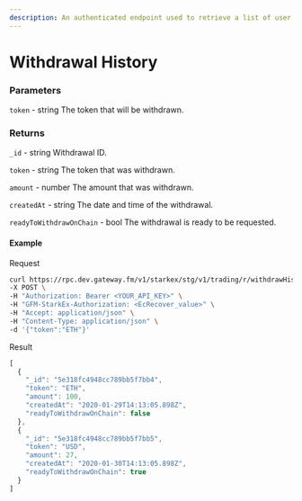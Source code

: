 ```yaml
---
description: An authenticated endpoint used to retrieve a list of user's past withdrawals. This includes ready, completed, as well as cancelled withdrawals. The limit of withdrawals returned is 1000.
---
```

# Withdrawal History

### **Parameters**

`token` - string
The token that will be withdrawn.

### **Returns**
`_id` - string
Withdrawal ID.

`token` - string
The token that was withdrawn.

`amount` - number
The amount that was withdrawn.

`createdAt` - string
The date and time of the withdrawal.

`readyToWithdrawOnChain` - bool
The withdrawal is ready to be requested.

#### **Example**

Request

```bash
curl https://rpc.dev.gateway.fm/v1/starkex/stg/v1/trading/r/withdrawHistory \
-X POST \
-H "Authorization: Bearer <YOUR_API_KEY>" \
-H "GFM-StarkEx-Authorization: <EcRecover_value>" \
-H "Accept: application/json" \
-H "Content-Type: application/json" \  
-d '{"token":"ETH"}'
```


Result

```javascript
[
  {
    "_id": "5e318fc4948cc789bb5f7bb4",
    "token": "ETH",
    "amount": 100,
    "createdAt": "2020-01-29T14:13:05.898Z",
    "readyToWithdrawOnChain": false
  },
  {
    "_id": "5e318fc4948cc789bb5f7bb5",
    "token": "USD",
    "amount": 27,
    "createdAt": "2020-01-30T14:13:05.898Z",
    "readyToWithdrawOnChain": true
  }
]
```